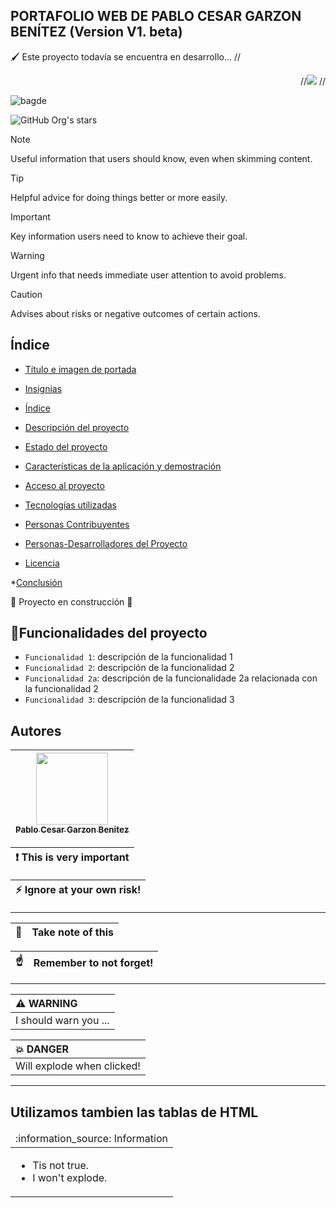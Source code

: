 ## PORTAFOLIO WEB DE PABLO CESAR GARZON BENÍTEZ (Version V1. beta)
&#128396; Este proyecto todavía se encuentra en desarrollo... 
//<p align = "right">
  //<img src="https://img.shields.io/badge/Hellow-word-8A9B52">
//</p>
![bagde](https://img.shields.io/badge/Hellow-word-8A9B52)

![GitHub Org's stars](https://img.shields.io/github/stars/camilafernanda?style=social)

> [!NOTE]
> Useful information that users should know, even when skimming content.

> [!TIP]
> Helpful advice for doing things better or more easily.

> [!IMPORTANT]
> Key information users need to know to achieve their goal.

> [!WARNING]
> Urgent info that needs immediate user attention to avoid problems.

> [!CAUTION]
> Advises about risks or negative outcomes of certain actions.


## Índice

* [Título e imagen de portada](#Título-e-imagen-de-portada)

* [Insignias](#insignias)

* [Índice](#índice)

* [Descripción del proyecto](#descripción-del-proyecto)

* [Estado del proyecto](#Estado-del-proyecto)

* [Características de la aplicación y demostración](#Características-de-la-aplicación-y-demostración)

* [Acceso al proyecto](#acceso-proyecto)

* [Tecnologías utilizadas](#tecnologías-utilizadas)

* [Personas Contribuyentes](#personas-contribuyentes)

* [Personas-Desarrolladores del Proyecto](#personas-desarrolladores)

* [Licencia](#licencia)

*[Conclusión](#conclusión)

:construction: Proyecto en construcción :construction:
## :hammer:Funcionalidades del proyecto

- `Funcionalidad 1`: descripción de la funcionalidad 1
-  `Funcionalidad 2`: descripción de la funcionalidad 2
- `Funcionalidad 2a`: descripción de la funcionalidade 2a relacionada con la funcionalidad 2
- `Funcionalidad 3`: descripción de la funcionalidad 3

## Autores

| [<img src="https://avatars.githubusercontent.com/u/79424389?v=4" width=115><br><sub>Pablo Cesar Garzon Benitez</sub>](https://github.com/PabloGarzonB0) |
| :---: |

<!--Estos son los tipos de comentarios que existen dentro del lenguaje markup-->
[Primer tipo de comentario]: # (Primer comentario)
[Comentario 2]: <> (Segundo comentario)
[//]: <> (Tercer tipo de comentario)

| :exclamation:  This is very important   |
|-----------------------------------------|

| :zap:        Ignore at your own risk!   |
|-----------------------------------------|
---

| :memo:        | Take note of this       |
|---------------|:------------------------|

| :point_up:    | Remember to not forget! |
|---------------|:------------------------|
---

| :warning: WARNING          |
|:---------------------------|
| I should warn you ...      |

| :boom: DANGER              |
|:---------------------------|
| Will explode when clicked! |

---
## Utilizamos tambien las tablas de HTML
<table>
  <thead>
    <tr>
      <td align="left">
        :information_source: Information
      </td>
    </tr>
  </thead>

  <tbody>
    <tr>
      <td>
        <ul>
          <li>Tis not true.</li>
          <li>I won't explode.</li>
        </ul>
      </td>
    </tr>
  </tbody>
</table>
